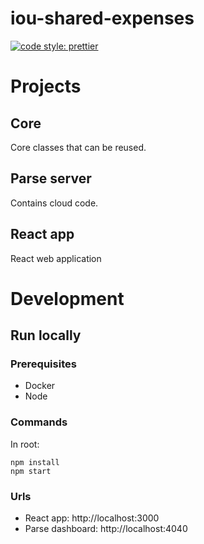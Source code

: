 # iou-shared-expenses

[![code style: prettier](https://img.shields.io/badge/code_style-prettier-ff69b4.svg?style=flat-square)](https://github.com/prettier/prettier)

# Projects

## Core

Core classes that can be reused.

## Parse server

Contains cloud code.

## React app

React web application

# Development

## Run locally

### Prerequisites

* Docker
* Node

### Commands

In root:

```
npm install
npm start
```

### Urls

* React app: http://localhost:3000
* Parse dashboard: http://localhost:4040
